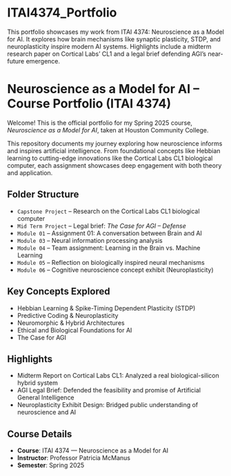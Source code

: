 # ITAI4374_Portfolio
This portfolio showcases my work from ITAI 4374: Neuroscience as a Model for AI. It explores how brain mechanisms like synaptic plasticity, STDP, and neuroplasticity inspire modern AI systems. Highlights include a midterm research paper on Cortical Labs’ CL1 and a legal brief defending AGI’s near-future emergence.
# Neuroscience as a Model for AI – Course Portfolio (ITAI 4374)

Welcome! This is the official portfolio for my Spring 2025 course, *Neuroscience as a Model for AI*, taken at Houston Community College.

This repository documents my journey exploring how neuroscience informs and inspires artificial intelligence. From foundational concepts like Hebbian learning to cutting-edge innovations like the Cortical Labs CL1 biological computer, each assignment showcases deep engagement with both theory and application.

## Folder Structure

- `Capstone Project` – Research on the Cortical Labs CL1 biological computer
- `Mid Term Project` – Legal brief: *The Case for AGI – Defense*
- `Module 01` – Assignment 01: A conversation between Brain and AI
- `Module 03` – Neural information processing analysis
- `Module 04` – Team assignment: Learning in the Brain vs. Machine Learning
- `Module 05` – Reflection on biologically inspired neural mechanisms
- `Module 06` – Cognitive neuroscience concept exhibit (Neuroplasticity)

## Key Concepts Explored

- Hebbian Learning & Spike-Timing Dependent Plasticity (STDP)
- Predictive Coding & Neuroplasticity
- Neuromorphic & Hybrid Architectures
- Ethical and Biological Foundations for AI
- The Case for AGI

## Highlights

- Midterm Report on Cortical Labs CL1: Analyzed a real biological-silicon hybrid system
- AGI Legal Brief: Defended the feasibility and promise of Artificial General Intelligence
- Neuroplasticity Exhibit Design: Bridged public understanding of neuroscience and AI

## Course Details

- **Course**: ITAI 4374 — Neuroscience as a Model for AI  
- **Instructor**: Professor Patricia McManus  
- **Semester**: Spring 2025  
